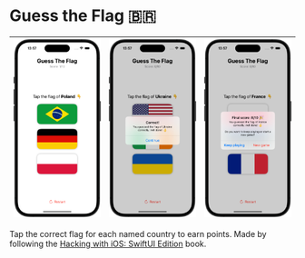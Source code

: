 # Guess the Flag 🇧🇷

| ![](screenshot-1.png) | ![](screenshot-2.png) | ![](screenshot-3.png) |
| --------------------- | --------------------- | --------------------- |

Tap the correct flag for each named country to earn points. Made by following the [Hacking with iOS: SwiftUI Edition](https://www.hackingwithswift.com/books/ios-swiftui) book.
